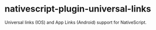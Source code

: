 # nativescript-plugin-universal-links
Universal links (IOS) and App Links (Android) support for NativeScript.
